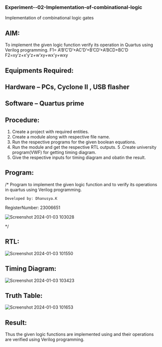### Experiment--02-Implementation-of-combinational-logic
Implementation of combinational logic gates
 
## AIM:
To implement the given logic function verify its operation in Quartus using Verilog programming.
 F1= A’B’C’D’+AC’D’+B’CD’+A’BCD+BC’D
F2=xy’z+x’y’z+w’xy+wx’y+wxy
 
 
 
## Equipments Required:
## Hardware – PCs, Cyclone II , USB flasher
## Software – Quartus prime


## Procedure:
1. Create a project with required entities.
2. Create a module along with respective file name.
3. Run  the respective programs for the given boolean equations.
4. Run the module and get the respective RTL outputs.
5 .Create university program(VWF) for getting timing diagram.
6. Give the respective inputs for timing diagram and obatin the result.
## Program:
/*
Program to implement the given logic function and to verify its operations in quartus using Verilog programming.
~~~
Developed by: Dhanusya.K
~~~
RegisterNumber:  23006651

![Screenshot 2024-01-03 103028](https://github.com/vasanthkumarch/Experiment--02-Implementation-of-combinational-logic-/assets/148514965/255447d7-82dc-4c6f-bdd3-bb107907f848)

*/


## RTL:
![Screenshot 2024-01-03 101550](https://github.com/vasanthkumarch/Experiment--02-Implementation-of-combinational-logic-/assets/148514965/3750401d-795f-4cae-9b0f-fdebc15c2dac)


## Timing Diagram:
![Screenshot 2024-01-03 103423](https://github.com/vasanthkumarch/Experiment--02-Implementation-of-combinational-logic-/assets/148514965/74063c53-697c-4d56-ada4-669c67a6bd38)


## Truth Table:
![Screenshot 2024-01-03 101653](https://github.com/vasanthkumarch/Experiment--02-Implementation-of-combinational-logic-/assets/148514965/a756b8fd-c5aa-4120-aa99-51efd86e4e6d)

## Result:
Thus the given logic functions are implemented using  and their operations are verified using Verilog programming.

